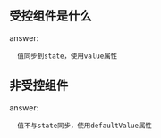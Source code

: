 
## 受控组件是什么

answer:
      
      值同步到state，使用value属性


## 非受控组件

answer:
      
      值不与state同步，使用defaultValue属性
      
      
